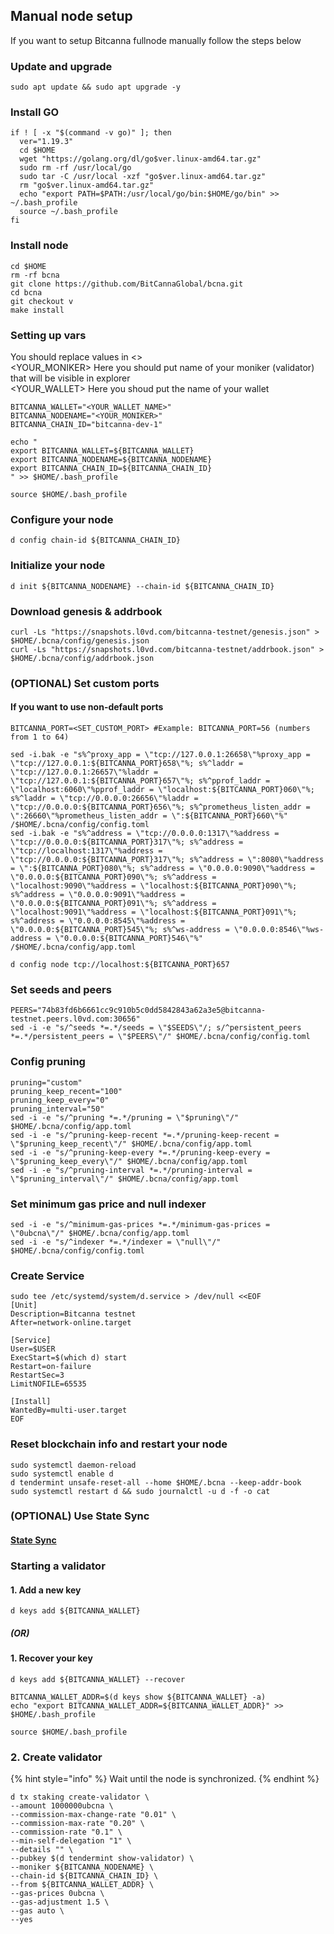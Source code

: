 ## Manual node setup
If you want to setup Bitcanna fullnode manually follow the steps below

### Update and upgrade
```
sudo apt update && sudo apt upgrade -y
```

### Install GO
```
if ! [ -x "$(command -v go)" ]; then
  ver="1.19.3"
  cd $HOME
  wget "https://golang.org/dl/go$ver.linux-amd64.tar.gz"
  sudo rm -rf /usr/local/go
  sudo tar -C /usr/local -xzf "go$ver.linux-amd64.tar.gz"
  rm "go$ver.linux-amd64.tar.gz"
  echo "export PATH=$PATH:/usr/local/go/bin:$HOME/go/bin" >> ~/.bash_profile
  source ~/.bash_profile
fi
```

### Install node
```
cd $HOME
rm -rf bcna
git clone https://github.com/BitCannaGlobal/bcna.git
cd bcna
git checkout v
make install
```


### Setting up vars
You should replace values in <> <br />
<YOUR_MONIKER> Here you should put name of your moniker (validator) that will be visible in explorer <br />
<YOUR_WALLET> Here you shoud put the name of your wallet

```
BITCANNA_WALLET="<YOUR_WALLET_NAME>"
BITCANNA_NODENAME="<YOUR_MONIKER>"
BITCANNA_CHAIN_ID="bitcanna-dev-1"
```

```
echo "
export BITCANNA_WALLET=${BITCANNA_WALLET}
export BITCANNA_NODENAME=${BITCANNA_NODENAME}
export BITCANNA_CHAIN_ID=${BITCANNA_CHAIN_ID}
" >> $HOME/.bash_profile

source $HOME/.bash_profile
```


### Configure your node
```
d config chain-id ${BITCANNA_CHAIN_ID}
```

### Initialize your node
```
d init ${BITCANNA_NODENAME} --chain-id ${BITCANNA_CHAIN_ID}
```

### Download genesis & addrbook
```
curl -Ls "https://snapshots.l0vd.com/bitcanna-testnet/genesis.json" > $HOME/.bcna/config/genesis.json
curl -Ls "https://snapshots.l0vd.com/bitcanna-testnet/addrbook.json" > $HOME/.bcna/config/addrbook.json
```

### (OPTIONAL) Set custom ports

#### If you want to use non-default ports
```
BITCANNA_PORT=<SET_CUSTOM_PORT> #Example: BITCANNA_PORT=56 (numbers from 1 to 64)
```
```
sed -i.bak -e "s%^proxy_app = \"tcp://127.0.0.1:26658\"%proxy_app = \"tcp://127.0.0.1:${BITCANNA_PORT}658\"%; s%^laddr = \"tcp://127.0.0.1:26657\"%laddr = \"tcp://127.0.0.1:${BITCANNA_PORT}657\"%; s%^pprof_laddr = \"localhost:6060\"%pprof_laddr = \"localhost:${BITCANNA_PORT}060\"%; s%^laddr = \"tcp://0.0.0.0:26656\"%laddr = \"tcp://0.0.0.0:${BITCANNA_PORT}656\"%; s%^prometheus_listen_addr = \":26660\"%prometheus_listen_addr = \":${BITCANNA_PORT}660\"%" /$HOME/.bcna/config/config.toml
sed -i.bak -e "s%^address = \"tcp://0.0.0.0:1317\"%address = \"tcp://0.0.0.0:${BITCANNA_PORT}317\"%; s%^address = \"tcp://localhost:1317\"%address = \"tcp://0.0.0.0:${BITCANNA_PORT}317\"%; s%^address = \":8080\"%address = \":${BITCANNA_PORT}080\"%; s%^address = \"0.0.0.0:9090\"%address = \"0.0.0.0:${BITCANNA_PORT}090\"%; s%^address = \"localhost:9090\"%address = \"localhost:${BITCANNA_PORT}090\"%; s%^address = \"0.0.0.0:9091\"%address = \"0.0.0.0:${BITCANNA_PORT}091\"%; s%^address = \"localhost:9091\"%address = \"localhost:${BITCANNA_PORT}091\"%; s%^address = \"0.0.0.0:8545\"%address = \"0.0.0.0:${BITCANNA_PORT}545\"%; s%^ws-address = \"0.0.0.0:8546\"%ws-address = \"0.0.0.0:${BITCANNA_PORT}546\"%" /$HOME/.bcna/config/app.toml
```
```
d config node tcp://localhost:${BITCANNA_PORT}657
```

### Set seeds and peers
```
PEERS="74b83fd6b6661cc9c910b5c0dd5842843a62a3e5@bitcanna-testnet.peers.l0vd.com:30656"
sed -i -e "s/^seeds *=.*/seeds = \"$SEEDS\"/; s/^persistent_peers *=.*/persistent_peers = \"$PEERS\"/" $HOME/.bcna/config/config.toml
```

### Config pruning
```
pruning="custom"
pruning_keep_recent="100"
pruning_keep_every="0"
pruning_interval="50"
sed -i -e "s/^pruning *=.*/pruning = \"$pruning\"/" $HOME/.bcna/config/app.toml
sed -i -e "s/^pruning-keep-recent *=.*/pruning-keep-recent = \"$pruning_keep_recent\"/" $HOME/.bcna/config/app.toml
sed -i -e "s/^pruning-keep-every *=.*/pruning-keep-every = \"$pruning_keep_every\"/" $HOME/.bcna/config/app.toml
sed -i -e "s/^pruning-interval *=.*/pruning-interval = \"$pruning_interval\"/" $HOME/.bcna/config/app.toml
```

### Set minimum gas price and null indexer
```
sed -i -e "s/^minimum-gas-prices *=.*/minimum-gas-prices = \"0ubcna\"/" $HOME/.bcna/config/app.toml
sed -i -e "s/^indexer *=.*/indexer = \"null\"/" $HOME/.bcna/config/config.toml
```

### Create Service
```
sudo tee /etc/systemd/system/d.service > /dev/null <<EOF
[Unit]
Description=Bitcanna testnet
After=network-online.target

[Service]
User=$USER
ExecStart=$(which d) start
Restart=on-failure
RestartSec=3
LimitNOFILE=65535

[Install]
WantedBy=multi-user.target
EOF
```

### Reset blockchain info and restart your node
```
sudo systemctl daemon-reload
sudo systemctl enable d
d tendermint unsafe-reset-all --home $HOME/.bcna --keep-addr-book
sudo systemctl restart d && sudo journalctl -u d -f -o cat
```

### (OPTIONAL) Use State Sync

#### [State Sync]()


### Starting a validator

#### 1. Add a new key
```
d keys add ${BITCANNA_WALLET}
```
##### (OR)

#### 1. Recover your key
```
d keys add ${BITCANNA_WALLET} --recover
```

```
BITCANNA_WALLET_ADDR=$(d keys show ${BITCANNA_WALLET} -a)
echo "export BITCANNA_WALLET_ADDR=${BITCANNA_WALLET_ADDR}" >> $HOME/.bash_profile

source $HOME/.bash_profile
```


### 2. Create validator

{% hint style="info" %}
Wait until the node is synchronized.
{% endhint %}

```
d tx staking create-validator \
--amount 1000000ubcna \
--commission-max-change-rate "0.01" \
--commission-max-rate "0.20" \
--commission-rate "0.1" \
--min-self-delegation "1" \
--details "" \
--pubkey $(d tendermint show-validator) \
--moniker ${BITCANNA_NODENAME} \
--chain-id ${BITCANNA_CHAIN_ID} \
--from ${BITCANNA_WALLET_ADDR} \
--gas-prices 0ubcna \
--gas-adjustment 1.5 \
--gas auto \
--yes
```

